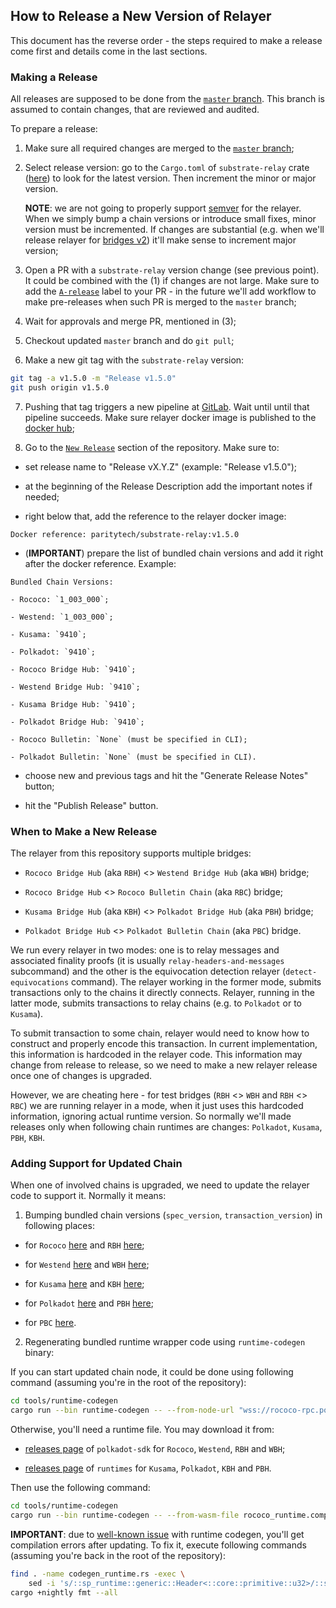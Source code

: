 ## How to Release a New Version of Relayer

This document has the reverse order - the steps required to make a release
come first and details come in the last sections.

### Making a Release

All releases are supposed to be done from the
[`master` branch](https://github.com/paritytech/parity-bridges-common/tree/master).
This branch is assumed to contain changes, that are reviewed and audited.

To prepare a release:

1. Make sure all required changes are merged to the
  [`master` branch](https://github.com/paritytech/parity-bridges-common/tree/master);

2. Select release version: go to the `Cargo.toml` of `substrate-relay` crate
  ([here](https://github.com/paritytech/parity-bridges-common/blob/master/relays/bin-substrate/Cargo.toml#L3))
  to look for the latest version. Then increment the minor or major version.

    **NOTE**: we are not going to properly support [semver](https://semver.org)
    for the relayer. When we simply bump a chain versions or introduce small fixes,
    minor version must be incremented. If changes are substantial (e.g. when
    we'll release relayer for [bridges v2](https://github.com/paritytech/parity-bridges-common/milestone/17))
    it'll make sense to increment major version;

3. Open a PR with a `substrate-relay` version change (see previous point).
  It could be combined with the (1) if changes are not large. Make sure to
  add the [`A-release`](https://github.com/paritytech/parity-bridges-common/labels/A-release)
  label to your PR - in the future we'll add workflow to make pre-releases
  when such PR is merged to the `master` branch;

4. Wait for approvals and merge PR, mentioned in (3);

5. Checkout updated `master` branch and do `git pull`;

6. Make a new git tag with the `substrate-relay` version:
```sh
git tag -a v1.5.0 -m "Release v1.5.0"
git push origin v1.5.0
```

7. Pushing that tag triggers a new pipeline at
  [GitLab](https://gitlab.parity.io/parity/mirrors/parity-bridges-common/-/pipelines).
  Wait until until that pipeline succeeds. Make sure relayer docker image is published
  to the [docker hub](https://hub.docker.com/r/paritytech/substrate-relay/tags);

8. Go to the [`New Release`](https://github.com/paritytech/parity-bridges-common/releases/new)
  section of the repository. Make sure to:

  - set release name to "Release vX.Y.Z" (example: "Release v1.5.0");

  - at the beginning of the Release Description add the important notes if needed;

  - right below that, add the reference to the relayer docker image:
```
Docker reference: paritytech/substrate-relay:v1.5.0
```

  - (**IMPORTANT**) prepare the list of bundled chain versions and add it right after the
    docker reference. Example:
```
Bundled Chain Versions:

- Rococo: `1_003_000`;

- Westend: `1_003_000`;

- Kusama: `9410`;

- Polkadot: `9410`;

- Rococo Bridge Hub: `9410`;

- Westend Bridge Hub: `9410`;

- Kusama Bridge Hub: `9410`;

- Polkadot Bridge Hub: `9410`;

- Rococo Bulletin: `None` (must be specified in CLI);

- Polkadot Bulletin: `None` (must be specified in CLI).
```

  - choose new and previous tags and hit the "Generate Release Notes" button;

  - hit the "Publish Release" button.

### When to Make a New Release

The relayer from this repository supports multiple bridges:

- `Rococo Bridge Hub` (aka `RBH`) <> `Westend Bridge Hub` (aka `WBH`) bridge;

- `Rococo Bridge Hub` <> `Rococo Bulletin Chain` (aka `RBC`) bridge;

- `Kusama Bridge Hub` (aka `KBH`) <> `Polkadot Bridge Hub` (aka `PBH`) bridge;

- `Polkadot Bridge Hub` <> `Polkadot Bulletin Chain` (aka `PBC`) bridge.

We run every relayer in two modes: one is to relay messages and associated finality
proofs (it is usually `relay-headers-and-messages` subcommand) and the other is
the equivocation detection relayer (`detect-equivocations` command). The relayer
working in the former mode, submits transactions only to the chains it directly connects.
Relayer, running in the latter mode, submits transactions to relay chains (e.g. to
`Polkadot` or to `Kusama`).

To submit transaction to some chain, relayer would need to know how to construct and
properly encode this transaction. In current implementation, this information is
hardcoded in the relayer code. This information may change from release to release,
so we need to make a new relayer release once one of changes is upgraded.

However, we are cheating here - for test bridges (`RBH` <> `WBH` and `RBH` <> `RBC`)
we are running relayer in a mode, when it just uses this hardcoded information,
ignoring actual runtime version. So normally we'll made releases only when following
chain runtimes are changes: `Polkadot`, `Kusama`, `PBH`, `KBH`.

### Adding Support for Updated Chain

When one of involved chains is upgraded, we need to update the relayer code to
support it. Normally it means:

1. Bumping bundled chain versions (`spec_version`, `transaction_version`) in following places:

- for `Rococo` [here](https://github.com/paritytech/parity-bridges-common/blob/master/relay-clients/client-rococo/src/lib.rs) and `RBH` [here](https://github.com/paritytech/parity-bridges-common/blob/master/relay-clients/client-bridge-hub-rococo/src/lib.rs);

- for `Westend` [here](https://github.com/paritytech/parity-bridges-common/blob/master/relay-clients/client-westend/src/lib.rs) and `WBH` [here](https://github.com/paritytech/parity-bridges-common/blob/master/relay-clients/client-bridge-hub-westend/src/lib.rs);

- for `Kusama` [here](https://github.com/paritytech/parity-bridges-common/blob/master/relay-clients/client-kusama/src/lib.rs) and `KBH` [here](https://github.com/paritytech/parity-bridges-common/blob/master/relay-clients/client-bridge-hub-kusama/src/lib.rs);

- for `Polkadot` [here](https://github.com/paritytech/parity-bridges-common/blob/master/relay-clients/client-polkadot/src/lib.rs) and `PBH` [here](https://github.com/paritytech/parity-bridges-common/blob/master/relay-clients/client-bridge-hub-polkadot/src/lib.rs);

- for `PBC` [here](https://github.com/paritytech/parity-bridges-common/blob/master/relay-clients/client-polkadot-bulletin/src/lib.rs).

2. Regenerating bundled runtime wrapper code using `runtime-codegen` binary:

If you can start updated chain node, it could be done using following command
(assuming you're in the root of the repository):
```sh
cd tools/runtime-codegen
cargo run --bin runtime-codegen -- --from-node-url "wss://rococo-rpc.polkadot.io:443" > ../../relay-clients/client-rococo/src/codegen_runtime.rs
```

Otherwise, you'll need a runtime file. You may download it from:

- [releases page](https://github.com/paritytech/polkadot-sdk/releases) of `polkadot-sdk`
  for `Rococo`, `Westend`, `RBH` and `WBH`;

- [releases page](https://github.com/polkadot-fellows/runtimes/releases) of `runtimes`
  for `Kusama`, `Polkadot`, `KBH` and `PBH`.

Then use the following command:
```sh
cd tools/runtime-codegen
cargo run --bin runtime-codegen -- --from-wasm-file rococo_runtime.compact.compressed.wasm > ../../relays/client-rococo/src/codegen_runtime.rs
```

**IMPORTANT**: due to [well-known issue](https://github.com/paritytech/parity-bridges-common/issues/2669)
with runtime codegen, you'll get compilation errors after updating.
To fix it, execute following commands
(assuming you're back in the root of the repository):
```sh
find . -name codegen_runtime.rs -exec \
    sed -i 's/::sp_runtime::generic::Header<::core::primitive::u32>/::sp_runtime::generic::Header<::core::primitive::u32, ::sp_runtime::traits::BlakeTwo256>/g' {} +
cargo +nightly fmt --all
```

